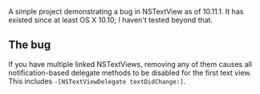 A simple project demonstrating a bug in NSTextView as of 10.11.1. It has existed since at least OS X 10.10; I haven't tested beyond that.


## The bug

If you have multiple linked NSTextViews, removing any of them causes all notification-based delegate methods to be disabled for the first text view. This includes `-[NSTextViewDelegate textDidChange:]`. 